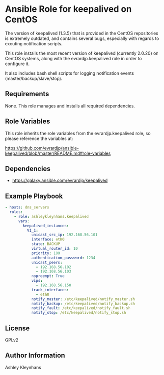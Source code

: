 # Ansible Role for keepalived on CentOS

The version of keepalived (1.3.5) that is provided in the CentOS repositories is extremely outdated, and contains several bugs, especially with regards to excuting notification scripts.

This role installs the most recent version of keepalived (currently 2.0.20) on CentOS systems, along with the evrardjp.keepalived role in order to configure it.

It also includes bash shell scripts for logging notification events (master/backup/slave/stop).

## Requirements

None.  This role manages and installs all required dependencies.

## Role Variables

This role inherits the role variables from the evrardjp.keepalived role, so please reference the variables at:

https://github.com/evrardjp/ansible-keepalived/blob/master/README.md#role-variables

## Dependencies

 - https://galaxy.ansible.com/evrardjp/keepalived


## Example Playbook


```yaml
- hosts: dns_servers
  roles:
    - role: ashleykleynhans.keepalived
      vars:
        keepalived_instances:
          VI_1:
            unicast_src_ip: 192.168.56.101
            interface: eth0
            state: BACKUP
            virtual_router_id: 10
            priority: 100
            authentication_password: 1234
            unicast_peers:
              - 192.168.56.102
              - 192.168.56.103
            nopreempt: True
            vips:
              - 192.168.56.150
            track_interfaces:
              - eth0
            notify_master: /etc/keepalived/notify_master.sh
            notify_backup: /etc/keepalived/notify_backup.sh
            notify_fault: /etc/keepalived/notify_fault.sh
            notify_stop: /etc/keepalived/notify_stop.sh
```

## License

GPLv2

## Author Information

Ashley Kleynhans
